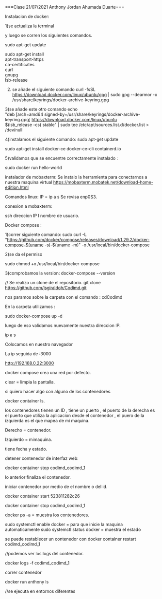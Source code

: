 ===Clase 21/07/2021 Anthony Jordan Ahumada Duarte===

Instalacion de docker:

1)se actualiza la terminal

y luego se corren los siguientes comandos.

sudo apt-get update

 sudo apt-get install \
    apt-transport-https \
    ca-certificates \
    curl \
    gnupg \
    lsb-release

2) se añade el siguiente comando
curl -fsSL https://download.docker.com/linux/ubuntu/gpg | sudo gpg --dearmor -o /usr/share/keyrings/docker-archive-keyring.gpg

3)se añade este otro comando
 echo \
  "deb [arch=amd64 signed-by=/usr/share/keyrings/docker-archive-keyring.gpg] https://download.docker.com/linux/ubuntu \
  $(lsb_release -cs) stable" | sudo tee /etc/apt/sources.list.d/docker.list > /dev/null
  
4)instalamos el siguiente comando:
sudo apt-get update

 sudo apt-get install docker-ce docker-ce-cli containerd.io
 
5)validamos que se encuentre correctamente instalado : 

 sudo docker run hello-world
 
instalador de mobaxterm:
Se instalo la herramienta para conectarnos a nuestra maquina virtual
https://mobaxterm.mobatek.net/download-home-edition.html

Comandos linux:
IP = ip a s
Se revisa enp0S3.

conexion a mobaxterm:

ssh direccion IP l nombre de usuario.

Docker compose : 

1)correr siguiente comando: 
sudo curl -L "https://github.com/docker/compose/releases/download/1.29.2/docker-compose-$(uname -s)-$(uname -m)" -o /usr/local/bin/docker-compose

2)se da el permiso

sudo chmod +x /usr/local/bin/docker-compose

3)comprobamos la version:
 docker-compose --version
 
//
Se realizo un clone de el repositorio.
git clone https://github.com/jsgiraldoh/Codimd.git

nos paramos sobre la carpeta con el comando :
cdCodimd

En la carpeta utilizamos : 

sudo docker-compose up -d

luego de eso validamos nuevamente nuestra direccion IP.

ip a s

Colocamos en nuestro navegador

La ip seguida de :3000

http://192.168.0.22:3000

docker compose crea una red por defecto.

clear = limpia la pantalla.

si quiero hacer algo con alguno de los contenedores.

docker container ls.

los contenedores tienen un ID , tiene un puerto , el puerto de la derecha es el puerto que utiliza la aplicacion desde el contenedor , el puero de la izquierda es el que mapea de mi maquina.

Derecho = contenedor.

Izquierdo = mimaquina.

tiene fecha y estado.


detener contenedor de interfaz web:

docker container stop codimd_codimd_1

lo anterior finaliza el contenedor.

iniciar contenedor por medio de el nombre o del id.

docker container start 523811282c26

docker container stop codimd_codimd_1

docker ps -a = muestra los contenedores.

sudo systemctl enable docker = para que inicie la maquina automaticamente
sudo systemctl status docker = muestra el estado

se puede restablecer un contenedor con docker container restart codimd_codimd_1


//podemos ver los logs del contenedor.

docker logs -f codimd_codimd_1

correr contenedor 

docker run anthony ls

//se ejecuta en entornos diferentes


